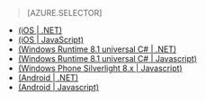 <!-- deleted by customization
> [AZURE.SELECTOR-LIST (Platform | Backend )]
- [(iOS | .NET)](../articles/mobile-services-dotnet-backend-ios-get-started-push.md)
- [(iOS | JavaScript)](../articles/mobile-services-javascript-backend-ios-get-started-push.md)
- [(Windows Runtime 8.1 universal C# | .NET)](../articles/mobile-services-dotnet-backend-windows-universal-dotnet-get-started-push.md)
- [(Windows Runtime 8.1 universal C# | Javascript)](../articles/mobile-services-javascript-backend-windows-universal-dotnet-get-started-push.md)
- [(Windows Phone Silverlight 8.x | Javascript)](../articles/mobile-services-javascript-backend-windows-phone-get-started-push.md)
- [(Android | .NET)](../articles/mobile-services-dotnet-backend-android-get-started-push.md)
- [(Android | Javascript)](../articles/mobile-services-javascript-backend-android-get-started-push.md)
-->
<!-- keep by customization: begin -->
> [AZURE.SELECTOR]
- [(iOS | .NET)](/documentation/articles/mobile-services-dotnet-backend-ios-get-started-push/)
- [(iOS | JavaScript)](/documentation/articles/mobile-services-javascript-backend-ios-get-started-push/)
- [(Windows Runtime 8.1 universal C# | .NET)](/documentation/articles/mobile-services-dotnet-backend-windows-universal-dotnet-get-started-push)
- [(Windows Runtime 8.1 universal C# | Javascript)](/documentation/articles/mobile-services-javascript-backend-windows-universal-dotnet-get-started-push)
- [(Windows Phone Silverlight 8.x | Javascript)](/documentation/articles/mobile-services-javascript-backend-windows-phone-get-started-push)
- [(Android | .NET)](/documentation/articles/mobile-services-dotnet-backend-android-get-started-push/)
- [(Android | Javascript)](/documentation/articles/mobile-services-javascript-backend-android-get-started-push/)
<!-- keep by customization: end -->
